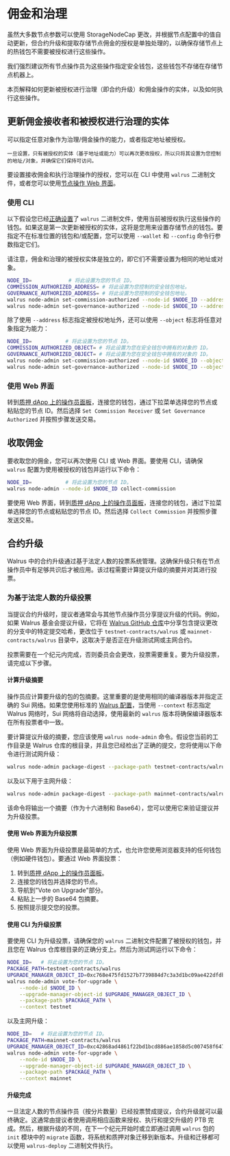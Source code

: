 # 佣金和治理

虽然大多数节点参数可以使用 StorageNodeCap 更改，并根据节点配置中的值自动更新，但合约升级和提取存储节点佣金的授权是单独处理的，以确保存储节点上的热钱包不需要被授权进行这些操作。

我们强烈建议所有节点操作员为这些操作指定安全钱包，这些钱包不存储在存储节点机器上。

本页解释如何更新被授权进行治理（即合约升级）和佣金操作的实体，以及如何执行这些操作。

## 更新佣金接收者和被授权进行治理的实体

可以指定任意对象作为治理/佣金操作的能力，或者指定地址被授权。

```admonish warning
一旦设置，只有被授权的实体（基于地址或能力）可以再次更改授权，所以只将其设置为您控制的地址/对象，并确保它们保持可访问。
```

要设置接收佣金和执行治理操作的授权，您可以在 CLI 中使用 `walrus` 二进制文件，或者您可以使用[节点操作 Web 界面](https://stake-wal.wal.app/node-operations)。

### 使用 CLI

以下假设您已经[正确设置](../usage/setup_zh.md)了 `walrus` 二进制文件，使用当前被授权执行这些操作的钱包。如果这是第一次更新被授权的实体，这将是您用来设置存储节点的钱包。要指定不在标准位置的钱包和/或配置，您可以使用 `--wallet` 和 `--config` 命令行参数指定它们。

请注意，佣金和治理的被授权实体是独立的，即它们不需要设置为相同的地址或对象。

```sh
NODE_ID=            # 将此设置为您的节点 ID。
COMMISSION_AUTHORIZED_ADDRESS= # 将此设置为您控制的安全钱包地址。
GOVERNANCE_AUTHORIZED_ADDRESS= # 将此设置为您控制的安全钱包地址。
walrus node-admin set-commission-authorized --node-id $NODE_ID --address $COMMISSION_AUTHORIZED_ADDRESS
walrus node-admin set-governance-authorized --node-id $NODE_ID --address $GOVERNANCE_AUTHORIZED_ADDRESS
```

除了使用 `--address` 标志指定被授权地址外，还可以使用 `--object` 标志将任意对象指定为能力：

```sh
NODE_ID=           # 将此设置为您的节点 ID。
COMMISSION_AUTHORIZED_OBJECT= # 将此设置为您在安全钱包中拥有的对象的 ID。
GOVERNANCE_AUTHORIZED_OBJECT= # 将此设置为您在安全钱包中拥有的对象的 ID。
walrus node-admin set-commission-authorized --node-id $NODE_ID --object $COMMISSION_AUTHORIZED_OBJECT
walrus node-admin set-governance-authorized --node-id $NODE_ID --object $GOVERNANCE_AUTHORIZED_OBJECT
```

### 使用 Web 界面

转到[质押 dApp 上的操作员面板](https://stake-wal.wal.app/node-operations)，连接您的钱包，通过下拉菜单选择您的节点或粘贴您的节点 ID。然后选择 `Set Commission Receiver` 或 `Set Governance Authorized` 并按照步骤发送交易。

## 收取佣金

要收取您的佣金，您可以再次使用 CLI 或 Web 界面。要使用 CLI，请确保 `walrus` 配置为使用被授权的钱包并运行以下命令：

```sh
NODE_ID=           # 将此设置为您的节点 ID。
walrus node-admin --node-id $NODE_ID collect-commission
```

要使用 Web 界面，转到[质押 dApp 上的操作员面板](https://stake-wal.wal.app/node-operations)，连接您的钱包，通过下拉菜单选择您的节点或粘贴您的节点 ID。然后选择 `Collect Commission` 并按照步骤发送交易。

## 合约升级

Walrus 中的合约升级通过基于法定人数的投票系统管理。这确保升级只有在节点操作员中有足够共识后才被应用。该过程需要计算提议升级的摘要并对其进行投票。

### 为基于法定人数的升级投票

当提议合约升级时，提议者通常会与其他节点操作员分享提议升级的代码。例如，如果 Walrus 基金会提议升级，它将在 [Walrus GitHub 仓库](https://github.com/MystenLabs/walrus)中分享包含提议更改的分支中的特定提交哈希，更改位于 `testnet-contracts/walrus` 或 `mainnet-contracts/walrus` 目录中，这取决于是否正在升级测试网或主网合约。

投票需要在一个纪元内完成，否则委员会会更改，投票需要重复。要为升级投票，请完成以下步骤。

#### 计算升级摘要

操作员应计算要升级的包的包摘要。这里重要的是使用相同的编译器版本并指定正确的 Sui 网络。如果您使用标准的 [Walrus 配置](../usage/setup_zh.html#configuration)，当使用 `--context` 标志指定 Walrus 网络时，Sui 网络将自动选择，使用最新的 `walrus` 版本将确保编译器版本在所有投票者中一致。

要计算提议升级的摘要，您应该使用 `walrus node-admin` 命令。假设您当前的工作目录是 Walrus 仓库的根目录，并且您已经检出了正确的提交，您将使用以下命令进行测试网升级：

```sh
walrus node-admin package-digest --package-path testnet-contracts/walrus --context testnet
```

以及以下用于主网升级：

```sh
walrus node-admin package-digest --package-path mainnet-contracts/walrus --context mainnet
```

该命令将输出一个摘要（作为十六进制和 Base64），您可以使用它来验证提议并为升级投票。

#### 使用 Web 界面为升级投票

使用 Web 界面为升级投票是最简单的方式，也允许您使用浏览器支持的任何钱包（例如硬件钱包）。要通过 Web 界面投票：

1. 转到[质押 dApp 上的操作员面板](https://stake-wal.wal.app/node-operations)。
1. 连接您的钱包并选择您的节点。
1. 导航到"Vote on Upgrade"部分。
1. 粘贴上一步的 Base64 包摘要。
1. 按照提示提交您的投票。

#### 使用 CLI 为升级投票

要使用 CLI 为升级投票，请确保您的 `walrus` 二进制文件配置了被授权的钱包，并且您在 Walrus 仓库根目录的正确分支上。然后为测试网运行以下命令：

```sh
NODE_ID=   # 将此设置为您的节点 ID。
PACKAGE_PATH=testnet-contracts/walrus
UPGRADE_MANAGER_OBJECT_ID=0xc768e475fd1527b7739884d7c3a3d1bc09ae422dfdba6b9ae94c1f128297283c
walrus node-admin vote-for-upgrade \
    --node-id $NODE_ID \
    --upgrade-manager-object-id $UPGRADE_MANAGER_OBJECT_ID \
    --package-path $PACKAGE_PATH \
    --context testnet
```

以及主网升级：

```sh
NODE_ID=   # 将此设置为您的节点 ID。
PACKAGE_PATH=mainnet-contracts/walrus
UPGRADE_MANAGER_OBJECT_ID=0xc42868ad4861f22bd1bcd886ae1858d5c007458f647a49e502d44da8bbd17b51
walrus node-admin vote-for-upgrade \
    --node-id $NODE_ID \
    --upgrade-manager-object-id $UPGRADE_MANAGER_OBJECT_ID \
    --package-path $PACKAGE_PATH \
    --context mainnet
```

#### 升级完成

一旦法定人数的节点操作员（按分片数量）已经投票赞成提议，合约升级就可以最终确定。这通常由提议者使用调用相应函数来授权、执行和提交升级的 PTB 完成。然后，根据升级的不同，在下一个纪元开始时或立即通过调用 `walrus` 包的 `init` 模块中的 `migrate` 函数，将系统和质押对象迁移到新版本。升级和迁移都可以使用 `walrus-deploy` 二进制文件执行。